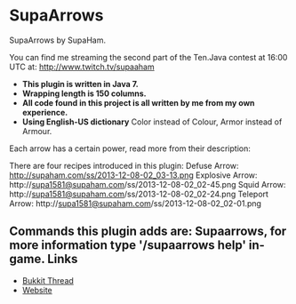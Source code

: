 SupaArrows
=======

SupaArrows by SupaHam.

You can find me streaming the second part of the Ten.Java contest at 
16:00 UTC at: http://www.twitch.tv/supaaham

* **This plugin is written in Java 7.**
* **Wrapping length is 150 columns.**
* **All code found in this project is all written by me from my own experience.**
* **Using English-US dictionary** Color instead of Colour, Armor instead of Armour.

Each arrow has a certain power, read more from their description:

There are four recipes introduced in this plugin:
Defuse Arrow: http://supaham.com/ss/2013-12-08-02_03-13.png
Explosive Arrow: http://supa1581@supaham.com/ss/2013-12-08-02_02-45.png
Squid Arrow: http://supa1581@supaham.com/ss/2013-12-08-02_02-24.png
Teleport Arrow: http://supa1581@supaham.com/ss/2013-12-08-02_02-01.png

Commands this plugin adds are:
Supaarrows, for more information type '/supaarrows help' in-game.
Links
-----

* [Bukkit Thread](http://forums.bukkit.org/threads/ten-java-plugin-contest-irc-esper-net-ten-java-points-4-644-http-tenjava-com-tenjava.190553/)
* [Website](http://tenjava.com/)